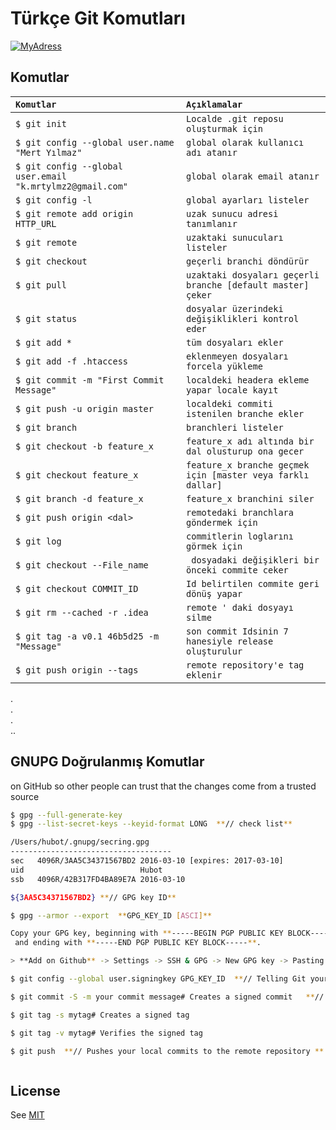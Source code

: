 # Türkçe Git Komutları
[![MyAdress](https://github.com/kmrtylmz/Testing/blob/master/images/trees.png)](https://kmrtylmz.com/)

## Komutlar



| `Komutlar` | `Açıklamalar` |
|:--------------------|:------------|
| `$ git init` | `Localde .git reposu oluşturmak için` |
| `$ git config --global user.name "Mert Yılmaz"` | `global olarak kullanıcı adı atanır` |
| `$ git config --global user.email "k.mrtylmz2@gmail.com"` | `global olarak email atanır` |
| `$ git config -l` | `global ayarları listeler` |
| `$ git remote add origin HTTP_URL` | `uzak sunucu adresi tanımlanır` |
| `$ git remote` | `uzaktaki sunucuları listeler` |
| `$ git checkout` | `geçerli branchi döndürür` |
| `$ git pull` | `uzaktaki dosyaları geçerli branche [default master] çeker` |
| `$ git status` | `dosyalar üzerindeki değişiklikleri kontrol eder` |
| `$ git add *` | `tüm dosyaları ekler` |
| `$ git add -f .htaccess` | `eklenmeyen dosyaları forcela yükleme` |
| `$ git commit -m "First Commit Message"` | `localdeki headera ekleme yapar locale kayıt` |
| `$ git push -u origin master` | `localdeki commiti istenilen branche ekler` |
| `$ git branch ` | `branchleri listeler` |
| `$ git checkout -b feature_x` | `feature_x adı altında bir dal olusturup ona gecer` |
| `$ git checkout feature_x ` | `feature_x branche geçmek için [master veya farklı dallar]` |
| `$ git branch -d feature_x ` | `feature_x branchini siler ` |
| `$ git push origin <dal>` | `remotedaki branchlara göndermek için` |
| `$ git log ` | `commitlerin loglarını görmek için ` |
| `$ git checkout --File_name` | ` dosyadaki değişikleri bir önceki commite ceker` |
| `$ git checkout COMMIT_ID ` | `Id belirtilen commite geri dönüş yapar` |
| `$ git rm --cached -r .idea` | `remote ' daki dosyayı silme` |
| `$ git tag -a v0.1 46b5d25 -m "Message"` | `son commit Idsinin 7 hanesiyle release oluşturulur` |
| `$ git push origin --tags` | `remote repository'e tag eklenir` |

.<br/>
.<br/>
.<br/>
..


 
[mit]: <https://github.com/kmrtylmz/Testing/blob/master/LICENSE/>


## GNUPG Doğrulanmış Komutlar

on GitHub so other people can trust that the changes come from a trusted source 

```sh
$ gpg --full-generate-key 
$ gpg --list-secret-keys --keyid-format LONG  **// check list**

/Users/hubot/.gnupg/secring.gpg
------------------------------------
sec   4096R/3AA5C34371567BD2 2016-03-10 [expires: 2017-03-10]
uid                          Hubot 
ssb   4096R/42B317FD4BA89E7A 2016-03-10

${3AA5C34371567BD2} **// GPG key ID**

$ gpg --armor --export  **GPG_KEY_ID [ASCI]**

Copy your GPG key, beginning with **-----BEGIN PGP PUBLIC KEY BLOCK-----**
 and ending with **-----END PGP PUBLIC KEY BLOCK-----**.

> **Add on Github** -> Settings -> SSH & GPG -> New GPG key -> Pasting 

$ git config --global user.signingkey GPG_KEY_ID  **// Telling Git your signed key

$ git commit -S -m your commit message# Creates a signed commit   **// Add -S flag** 

$ git tag -s mytag# Creates a signed tag 

$ git tag -v mytag# Verifies the signed tag

$ git push  **// Pushes your local commits to the remote repository **  



```

License
----

See [ MIT ][mit]
